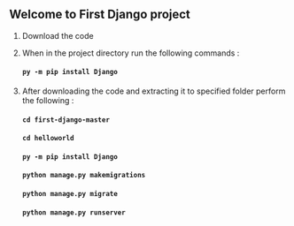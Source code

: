 ## Welcome to First Django project

1. Download the code
2. When in the project directory run the following commands :

   ####  `py -m pip install Django`
   
3. After downloading the code and extracting it to specified folder perform the following :

   ####  `cd first-django-master`
   ####  `cd helloworld`
   ####  `py -m pip install Django`
   #### `python manage.py makemigrations`
   #### `python manage.py migrate`
   #### `python manage.py runserver`
  
